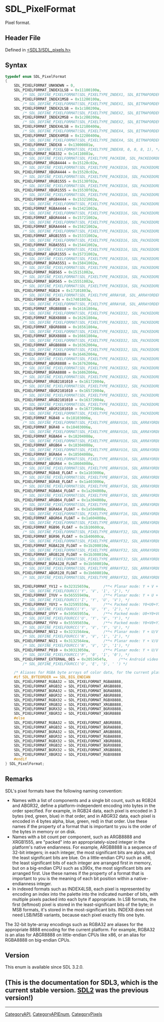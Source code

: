 # SDL_PixelFormat

Pixel format.

## Header File

Defined in [<SDL3/SDL_pixels.h>](https://github.com/libsdl-org/SDL/blob/main/include/SDL3/SDL_pixels.h)

## Syntax

```c
typedef enum SDL_PixelFormat
{
    SDL_PIXELFORMAT_UNKNOWN = 0,
    SDL_PIXELFORMAT_INDEX1LSB = 0x11100100u,
        /* SDL_DEFINE_PIXELFORMAT(SDL_PIXELTYPE_INDEX1, SDL_BITMAPORDER_4321, 0, 1, 0), */
    SDL_PIXELFORMAT_INDEX1MSB = 0x11200100u,
        /* SDL_DEFINE_PIXELFORMAT(SDL_PIXELTYPE_INDEX1, SDL_BITMAPORDER_1234, 0, 1, 0), */
    SDL_PIXELFORMAT_INDEX2LSB = 0x1c100200u,
        /* SDL_DEFINE_PIXELFORMAT(SDL_PIXELTYPE_INDEX2, SDL_BITMAPORDER_4321, 0, 2, 0), */
    SDL_PIXELFORMAT_INDEX2MSB = 0x1c200200u,
        /* SDL_DEFINE_PIXELFORMAT(SDL_PIXELTYPE_INDEX2, SDL_BITMAPORDER_1234, 0, 2, 0), */
    SDL_PIXELFORMAT_INDEX4LSB = 0x12100400u,
        /* SDL_DEFINE_PIXELFORMAT(SDL_PIXELTYPE_INDEX4, SDL_BITMAPORDER_4321, 0, 4, 0), */
    SDL_PIXELFORMAT_INDEX4MSB = 0x12200400u,
        /* SDL_DEFINE_PIXELFORMAT(SDL_PIXELTYPE_INDEX4, SDL_BITMAPORDER_1234, 0, 4, 0), */
    SDL_PIXELFORMAT_INDEX8 = 0x13000801u,
        /* SDL_DEFINE_PIXELFORMAT(SDL_PIXELTYPE_INDEX8, 0, 0, 8, 1), */
    SDL_PIXELFORMAT_RGB332 = 0x14110801u,
        /* SDL_DEFINE_PIXELFORMAT(SDL_PIXELTYPE_PACKED8, SDL_PACKEDORDER_XRGB, SDL_PACKEDLAYOUT_332, 8, 1), */
    SDL_PIXELFORMAT_XRGB4444 = 0x15120c02u,
        /* SDL_DEFINE_PIXELFORMAT(SDL_PIXELTYPE_PACKED16, SDL_PACKEDORDER_XRGB, SDL_PACKEDLAYOUT_4444, 12, 2), */
    SDL_PIXELFORMAT_XBGR4444 = 0x15520c02u,
        /* SDL_DEFINE_PIXELFORMAT(SDL_PIXELTYPE_PACKED16, SDL_PACKEDORDER_XBGR, SDL_PACKEDLAYOUT_4444, 12, 2), */
    SDL_PIXELFORMAT_XRGB1555 = 0x15130f02u,
        /* SDL_DEFINE_PIXELFORMAT(SDL_PIXELTYPE_PACKED16, SDL_PACKEDORDER_XRGB, SDL_PACKEDLAYOUT_1555, 15, 2), */
    SDL_PIXELFORMAT_XBGR1555 = 0x15530f02u,
        /* SDL_DEFINE_PIXELFORMAT(SDL_PIXELTYPE_PACKED16, SDL_PACKEDORDER_XBGR, SDL_PACKEDLAYOUT_1555, 15, 2), */
    SDL_PIXELFORMAT_ARGB4444 = 0x15321002u,
        /* SDL_DEFINE_PIXELFORMAT(SDL_PIXELTYPE_PACKED16, SDL_PACKEDORDER_ARGB, SDL_PACKEDLAYOUT_4444, 16, 2), */
    SDL_PIXELFORMAT_RGBA4444 = 0x15421002u,
        /* SDL_DEFINE_PIXELFORMAT(SDL_PIXELTYPE_PACKED16, SDL_PACKEDORDER_RGBA, SDL_PACKEDLAYOUT_4444, 16, 2), */
    SDL_PIXELFORMAT_ABGR4444 = 0x15721002u,
        /* SDL_DEFINE_PIXELFORMAT(SDL_PIXELTYPE_PACKED16, SDL_PACKEDORDER_ABGR, SDL_PACKEDLAYOUT_4444, 16, 2), */
    SDL_PIXELFORMAT_BGRA4444 = 0x15821002u,
        /* SDL_DEFINE_PIXELFORMAT(SDL_PIXELTYPE_PACKED16, SDL_PACKEDORDER_BGRA, SDL_PACKEDLAYOUT_4444, 16, 2), */
    SDL_PIXELFORMAT_ARGB1555 = 0x15331002u,
        /* SDL_DEFINE_PIXELFORMAT(SDL_PIXELTYPE_PACKED16, SDL_PACKEDORDER_ARGB, SDL_PACKEDLAYOUT_1555, 16, 2), */
    SDL_PIXELFORMAT_RGBA5551 = 0x15441002u,
        /* SDL_DEFINE_PIXELFORMAT(SDL_PIXELTYPE_PACKED16, SDL_PACKEDORDER_RGBA, SDL_PACKEDLAYOUT_5551, 16, 2), */
    SDL_PIXELFORMAT_ABGR1555 = 0x15731002u,
        /* SDL_DEFINE_PIXELFORMAT(SDL_PIXELTYPE_PACKED16, SDL_PACKEDORDER_ABGR, SDL_PACKEDLAYOUT_1555, 16, 2), */
    SDL_PIXELFORMAT_BGRA5551 = 0x15841002u,
        /* SDL_DEFINE_PIXELFORMAT(SDL_PIXELTYPE_PACKED16, SDL_PACKEDORDER_BGRA, SDL_PACKEDLAYOUT_5551, 16, 2), */
    SDL_PIXELFORMAT_RGB565 = 0x15151002u,
        /* SDL_DEFINE_PIXELFORMAT(SDL_PIXELTYPE_PACKED16, SDL_PACKEDORDER_XRGB, SDL_PACKEDLAYOUT_565, 16, 2), */
    SDL_PIXELFORMAT_BGR565 = 0x15551002u,
        /* SDL_DEFINE_PIXELFORMAT(SDL_PIXELTYPE_PACKED16, SDL_PACKEDORDER_XBGR, SDL_PACKEDLAYOUT_565, 16, 2), */
    SDL_PIXELFORMAT_RGB24 = 0x17101803u,
        /* SDL_DEFINE_PIXELFORMAT(SDL_PIXELTYPE_ARRAYU8, SDL_ARRAYORDER_RGB, 0, 24, 3), */
    SDL_PIXELFORMAT_BGR24 = 0x17401803u,
        /* SDL_DEFINE_PIXELFORMAT(SDL_PIXELTYPE_ARRAYU8, SDL_ARRAYORDER_BGR, 0, 24, 3), */
    SDL_PIXELFORMAT_XRGB8888 = 0x16161804u,
        /* SDL_DEFINE_PIXELFORMAT(SDL_PIXELTYPE_PACKED32, SDL_PACKEDORDER_XRGB, SDL_PACKEDLAYOUT_8888, 24, 4), */
    SDL_PIXELFORMAT_RGBX8888 = 0x16261804u,
        /* SDL_DEFINE_PIXELFORMAT(SDL_PIXELTYPE_PACKED32, SDL_PACKEDORDER_RGBX, SDL_PACKEDLAYOUT_8888, 24, 4), */
    SDL_PIXELFORMAT_XBGR8888 = 0x16561804u,
        /* SDL_DEFINE_PIXELFORMAT(SDL_PIXELTYPE_PACKED32, SDL_PACKEDORDER_XBGR, SDL_PACKEDLAYOUT_8888, 24, 4), */
    SDL_PIXELFORMAT_BGRX8888 = 0x16661804u,
        /* SDL_DEFINE_PIXELFORMAT(SDL_PIXELTYPE_PACKED32, SDL_PACKEDORDER_BGRX, SDL_PACKEDLAYOUT_8888, 24, 4), */
    SDL_PIXELFORMAT_ARGB8888 = 0x16362004u,
        /* SDL_DEFINE_PIXELFORMAT(SDL_PIXELTYPE_PACKED32, SDL_PACKEDORDER_ARGB, SDL_PACKEDLAYOUT_8888, 32, 4), */
    SDL_PIXELFORMAT_RGBA8888 = 0x16462004u,
        /* SDL_DEFINE_PIXELFORMAT(SDL_PIXELTYPE_PACKED32, SDL_PACKEDORDER_RGBA, SDL_PACKEDLAYOUT_8888, 32, 4), */
    SDL_PIXELFORMAT_ABGR8888 = 0x16762004u,
        /* SDL_DEFINE_PIXELFORMAT(SDL_PIXELTYPE_PACKED32, SDL_PACKEDORDER_ABGR, SDL_PACKEDLAYOUT_8888, 32, 4), */
    SDL_PIXELFORMAT_BGRA8888 = 0x16862004u,
        /* SDL_DEFINE_PIXELFORMAT(SDL_PIXELTYPE_PACKED32, SDL_PACKEDORDER_BGRA, SDL_PACKEDLAYOUT_8888, 32, 4), */
    SDL_PIXELFORMAT_XRGB2101010 = 0x16172004u,
        /* SDL_DEFINE_PIXELFORMAT(SDL_PIXELTYPE_PACKED32, SDL_PACKEDORDER_XRGB, SDL_PACKEDLAYOUT_2101010, 32, 4), */
    SDL_PIXELFORMAT_XBGR2101010 = 0x16572004u,
        /* SDL_DEFINE_PIXELFORMAT(SDL_PIXELTYPE_PACKED32, SDL_PACKEDORDER_XBGR, SDL_PACKEDLAYOUT_2101010, 32, 4), */
    SDL_PIXELFORMAT_ARGB2101010 = 0x16372004u,
        /* SDL_DEFINE_PIXELFORMAT(SDL_PIXELTYPE_PACKED32, SDL_PACKEDORDER_ARGB, SDL_PACKEDLAYOUT_2101010, 32, 4), */
    SDL_PIXELFORMAT_ABGR2101010 = 0x16772004u,
        /* SDL_DEFINE_PIXELFORMAT(SDL_PIXELTYPE_PACKED32, SDL_PACKEDORDER_ABGR, SDL_PACKEDLAYOUT_2101010, 32, 4), */
    SDL_PIXELFORMAT_RGB48 = 0x18103006u,
        /* SDL_DEFINE_PIXELFORMAT(SDL_PIXELTYPE_ARRAYU16, SDL_ARRAYORDER_RGB, 0, 48, 6), */
    SDL_PIXELFORMAT_BGR48 = 0x18403006u,
        /* SDL_DEFINE_PIXELFORMAT(SDL_PIXELTYPE_ARRAYU16, SDL_ARRAYORDER_BGR, 0, 48, 6), */
    SDL_PIXELFORMAT_RGBA64 = 0x18204008u,
        /* SDL_DEFINE_PIXELFORMAT(SDL_PIXELTYPE_ARRAYU16, SDL_ARRAYORDER_RGBA, 0, 64, 8), */
    SDL_PIXELFORMAT_ARGB64 = 0x18304008u,
        /* SDL_DEFINE_PIXELFORMAT(SDL_PIXELTYPE_ARRAYU16, SDL_ARRAYORDER_ARGB, 0, 64, 8), */
    SDL_PIXELFORMAT_BGRA64 = 0x18504008u,
        /* SDL_DEFINE_PIXELFORMAT(SDL_PIXELTYPE_ARRAYU16, SDL_ARRAYORDER_BGRA, 0, 64, 8), */
    SDL_PIXELFORMAT_ABGR64 = 0x18604008u,
        /* SDL_DEFINE_PIXELFORMAT(SDL_PIXELTYPE_ARRAYU16, SDL_ARRAYORDER_ABGR, 0, 64, 8), */
    SDL_PIXELFORMAT_RGB48_FLOAT = 0x1a103006u,
        /* SDL_DEFINE_PIXELFORMAT(SDL_PIXELTYPE_ARRAYF16, SDL_ARRAYORDER_RGB, 0, 48, 6), */
    SDL_PIXELFORMAT_BGR48_FLOAT = 0x1a403006u,
        /* SDL_DEFINE_PIXELFORMAT(SDL_PIXELTYPE_ARRAYF16, SDL_ARRAYORDER_BGR, 0, 48, 6), */
    SDL_PIXELFORMAT_RGBA64_FLOAT = 0x1a204008u,
        /* SDL_DEFINE_PIXELFORMAT(SDL_PIXELTYPE_ARRAYF16, SDL_ARRAYORDER_RGBA, 0, 64, 8), */
    SDL_PIXELFORMAT_ARGB64_FLOAT = 0x1a304008u,
        /* SDL_DEFINE_PIXELFORMAT(SDL_PIXELTYPE_ARRAYF16, SDL_ARRAYORDER_ARGB, 0, 64, 8), */
    SDL_PIXELFORMAT_BGRA64_FLOAT = 0x1a504008u,
        /* SDL_DEFINE_PIXELFORMAT(SDL_PIXELTYPE_ARRAYF16, SDL_ARRAYORDER_BGRA, 0, 64, 8), */
    SDL_PIXELFORMAT_ABGR64_FLOAT = 0x1a604008u,
        /* SDL_DEFINE_PIXELFORMAT(SDL_PIXELTYPE_ARRAYF16, SDL_ARRAYORDER_ABGR, 0, 64, 8), */
    SDL_PIXELFORMAT_RGB96_FLOAT = 0x1b10600cu,
        /* SDL_DEFINE_PIXELFORMAT(SDL_PIXELTYPE_ARRAYF32, SDL_ARRAYORDER_RGB, 0, 96, 12), */
    SDL_PIXELFORMAT_BGR96_FLOAT = 0x1b40600cu,
        /* SDL_DEFINE_PIXELFORMAT(SDL_PIXELTYPE_ARRAYF32, SDL_ARRAYORDER_BGR, 0, 96, 12), */
    SDL_PIXELFORMAT_RGBA128_FLOAT = 0x1b208010u,
        /* SDL_DEFINE_PIXELFORMAT(SDL_PIXELTYPE_ARRAYF32, SDL_ARRAYORDER_RGBA, 0, 128, 16), */
    SDL_PIXELFORMAT_ARGB128_FLOAT = 0x1b308010u,
        /* SDL_DEFINE_PIXELFORMAT(SDL_PIXELTYPE_ARRAYF32, SDL_ARRAYORDER_ARGB, 0, 128, 16), */
    SDL_PIXELFORMAT_BGRA128_FLOAT = 0x1b508010u,
        /* SDL_DEFINE_PIXELFORMAT(SDL_PIXELTYPE_ARRAYF32, SDL_ARRAYORDER_BGRA, 0, 128, 16), */
    SDL_PIXELFORMAT_ABGR128_FLOAT = 0x1b608010u,
        /* SDL_DEFINE_PIXELFORMAT(SDL_PIXELTYPE_ARRAYF32, SDL_ARRAYORDER_ABGR, 0, 128, 16), */

    SDL_PIXELFORMAT_YV12 = 0x32315659u,      /**< Planar mode: Y + V + U  (3 planes) */
        /* SDL_DEFINE_PIXELFOURCC('Y', 'V', '1', '2'), */
    SDL_PIXELFORMAT_IYUV = 0x56555949u,      /**< Planar mode: Y + U + V  (3 planes) */
        /* SDL_DEFINE_PIXELFOURCC('I', 'Y', 'U', 'V'), */
    SDL_PIXELFORMAT_YUY2 = 0x32595559u,      /**< Packed mode: Y0+U0+Y1+V0 (1 plane) */
        /* SDL_DEFINE_PIXELFOURCC('Y', 'U', 'Y', '2'), */
    SDL_PIXELFORMAT_UYVY = 0x59565955u,      /**< Packed mode: U0+Y0+V0+Y1 (1 plane) */
        /* SDL_DEFINE_PIXELFOURCC('U', 'Y', 'V', 'Y'), */
    SDL_PIXELFORMAT_YVYU = 0x55595659u,      /**< Packed mode: Y0+V0+Y1+U0 (1 plane) */
        /* SDL_DEFINE_PIXELFOURCC('Y', 'V', 'Y', 'U'), */
    SDL_PIXELFORMAT_NV12 = 0x3231564eu,      /**< Planar mode: Y + U/V interleaved  (2 planes) */
        /* SDL_DEFINE_PIXELFOURCC('N', 'V', '1', '2'), */
    SDL_PIXELFORMAT_NV21 = 0x3132564eu,      /**< Planar mode: Y + V/U interleaved  (2 planes) */
        /* SDL_DEFINE_PIXELFOURCC('N', 'V', '2', '1'), */
    SDL_PIXELFORMAT_P010 = 0x30313050u,      /**< Planar mode: Y + U/V interleaved  (2 planes) */
        /* SDL_DEFINE_PIXELFOURCC('P', '0', '1', '0'), */
    SDL_PIXELFORMAT_EXTERNAL_OES = 0x2053454fu,     /**< Android video texture format */
        /* SDL_DEFINE_PIXELFOURCC('O', 'E', 'S', ' ') */

    /* Aliases for RGBA byte arrays of color data, for the current platform */
    #if SDL_BYTEORDER == SDL_BIG_ENDIAN
    SDL_PIXELFORMAT_RGBA32 = SDL_PIXELFORMAT_RGBA8888,
    SDL_PIXELFORMAT_ARGB32 = SDL_PIXELFORMAT_ARGB8888,
    SDL_PIXELFORMAT_BGRA32 = SDL_PIXELFORMAT_BGRA8888,
    SDL_PIXELFORMAT_ABGR32 = SDL_PIXELFORMAT_ABGR8888,
    SDL_PIXELFORMAT_RGBX32 = SDL_PIXELFORMAT_RGBX8888,
    SDL_PIXELFORMAT_XRGB32 = SDL_PIXELFORMAT_XRGB8888,
    SDL_PIXELFORMAT_BGRX32 = SDL_PIXELFORMAT_BGRX8888,
    SDL_PIXELFORMAT_XBGR32 = SDL_PIXELFORMAT_XBGR8888
    #else
    SDL_PIXELFORMAT_RGBA32 = SDL_PIXELFORMAT_ABGR8888,
    SDL_PIXELFORMAT_ARGB32 = SDL_PIXELFORMAT_BGRA8888,
    SDL_PIXELFORMAT_BGRA32 = SDL_PIXELFORMAT_ARGB8888,
    SDL_PIXELFORMAT_ABGR32 = SDL_PIXELFORMAT_RGBA8888,
    SDL_PIXELFORMAT_RGBX32 = SDL_PIXELFORMAT_XBGR8888,
    SDL_PIXELFORMAT_XRGB32 = SDL_PIXELFORMAT_BGRX8888,
    SDL_PIXELFORMAT_BGRX32 = SDL_PIXELFORMAT_XRGB8888,
    SDL_PIXELFORMAT_XBGR32 = SDL_PIXELFORMAT_RGBX8888
    #endif
} SDL_PixelFormat;
```

## Remarks

SDL's pixel formats have the following naming convention:

- Names with a list of components and a single bit count, such as RGB24 and
  ABGR32, define a platform-independent encoding into bytes in the order
  specified. For example, in RGB24 data, each pixel is encoded in 3 bytes
  (red, green, blue) in that order, and in ABGR32 data, each pixel is
  encoded in 4 bytes alpha, blue, green, red) in that order. Use these
  names if the property of a format that is important to you is the order
  of the bytes in memory or on disk.
- Names with a bit count per component, such as ARGB8888 and XRGB1555, are
  "packed" into an appropriately-sized integer in the platform's native
  endianness. For example, ARGB8888 is a sequence of 32-bit integers; in
  each integer, the most significant bits are alpha, and the least
  significant bits are blue. On a little-endian CPU such as x86, the least
  significant bits of each integer are arranged first in memory, but on a
  big-endian CPU such as s390x, the most significant bits are arranged
  first. Use these names if the property of a format that is important to
  you is the meaning of each bit position within a native-endianness
  integer.
- In indexed formats such as INDEX4LSB, each pixel is represented by
  encoding an index into the palette into the indicated number of bits,
  with multiple pixels packed into each byte if appropriate. In LSB
  formats, the first (leftmost) pixel is stored in the least-significant
  bits of the byte; in MSB formats, it's stored in the most-significant
  bits. INDEX8 does not need LSB/MSB variants, because each pixel exactly
  fills one byte.

The 32-bit byte-array encodings such as RGBA32 are aliases for the
appropriate 8888 encoding for the current platform. For example, RGBA32 is
an alias for ABGR8888 on little-endian CPUs like x86, or an alias for
RGBA8888 on big-endian CPUs.

## Version

This enum is available since SDL 3.2.0.

## (This is the documentation for SDL3, which is the current stable version. [SDL2](https://wiki.libsdl.org/SDL2/) was the previous version!)



----
[CategoryAPI](CategoryAPI), [CategoryAPIEnum](CategoryAPIEnum), [CategoryPixels](CategoryPixels)

